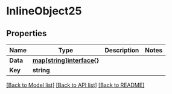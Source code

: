 # InlineObject25

## Properties

Name | Type | Description | Notes
------------ | ------------- | ------------- | -------------
**Data** | [**map[string]interface{}**](.md) |  | 
**Key** | **string** |  | 

[[Back to Model list]](../README.md#documentation-for-models) [[Back to API list]](../README.md#documentation-for-api-endpoints) [[Back to README]](../README.md)



